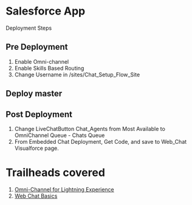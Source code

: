 # Salesforce App

Deployment Steps

## Pre Deployment
1. Enable Omni-channel
1. Enable Skills Based Routing
1. Change Username in /sites/Chat_Setup_Flow_Site

## Deploy master

## Post Deployment

1. Change LiveChatButton Chat_Agents from Most Available to OmniChannel Queue - Chats Queue
1. From Embedded Chat Deployment, Get Code, and save to Web_Chat Visualforce page.

# Trailheads covered

1. [Omni-Channel for Lightning Experience](https://trailhead.salesforce.com/content/learn/modules/omni-channel-lex?trailmix_creator_id=jlyon&trailmix_slug=to-do)
1. [Web Chat Basics](https://trailhead.salesforce.com/content/learn/modules/web-chat?trailmix_creator_id=jlyon&trailmix_slug=to-do)
